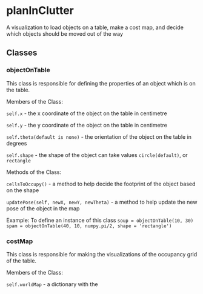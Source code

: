 # planInClutter
A visualization to load objects on a table, make a cost map, and decide which objects should be moved out of the way

## Classes

### objectOnTable

This class is responsible for defining the properties of an object which is on the table.

Members of the Class:
    <p> `self.x` - the x coordinate of the object on the table in centimetre</p>
    <p> `self.y` - the y coordinate of the object on the table in centimetre</p>
    <p> `self.theta(default is none)` - the orientation of the object on the table in degrees </p>
    <p> `self.shape` - the shape of the object can take values `circle(default)`, or `rectangle` </p>

Methods of the Class:
    <p> `cellsToOccupy()` - a method to help decide the footprint of the object based on the shape</p>
    <p> `updatePose(self, newX, newY, newTheta)` - a method to help update the new pose of the object in the map</p>
    
Example: To define an instance of this class 
`soup = objectOnTable(10, 30)`
`spam = objectOnTable(40, 10, numpy.pi/2, shape = 'rectangle')`
### costMap

This class is responsible for making the visualizations of the occupancy grid of the table.

Members of the Class:
    <p> `self.worldMap` - a dictionary with the </p>
    

